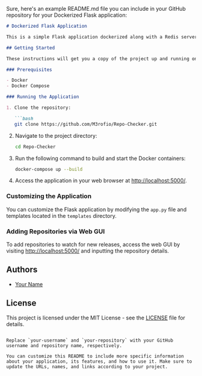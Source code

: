 Sure, here's an example README.md file you can include in your GitHub repository for your Dockerized Flask application:

```markdown
# Dockerized Flask Application

This is a simple Flask application dockerized along with a Redis server using Docker Compose.

## Getting Started

These instructions will get you a copy of the project up and running on your local machine for development and testing purposes.

### Prerequisites

- Docker
- Docker Compose

### Running the Application

1. Clone the repository:

   ```bash
   git clone https://github.com/M3rofio/Repo-Checker.git
   ```

2. Navigate to the project directory:

   ```bash
   cd Repo-Checker
   ```

3. Run the following command to build and start the Docker containers:

   ```bash
   docker-compose up --build
   ```

4. Access the application in your web browser at [http://localhost:5000/](http://localhost:5000/).

### Customizing the Application

You can customize the Flask application by modifying the `app.py` file and templates located in the `templates` directory.

### Adding Repositories via Web GUI

To add repositories to watch for new releases, access the web GUI by visiting [http://localhost:5000/](http://localhost:5000/) and inputting the repository details.

## Authors

- [Your Name](https://github.com/M3rofio/)

## License

This project is licensed under the MIT License - see the [LICENSE](LICENSE) file for details.
```

Replace `your-username` and `your-repository` with your GitHub username and repository name, respectively.

You can customize this README to include more specific information about your application, its features, and how to use it. Make sure to update the URLs, names, and links according to your project.

